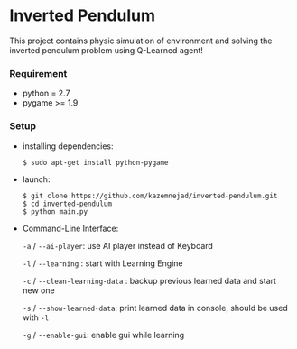 # Inverted Pendulum
This project contains physic simulation of environment and solving the inverted pendulum problem using Q-Learned agent!

### Requirement
 - python = 2.7
 - pygame >= 1.9

### Setup
 - installing dependencies:

    `$ sudo apt-get install python-pygame`

 
 - launch:
 
    ```
    $ git clone https://github.com/kazemnejad/inverted-pendulum.git
    $ cd inverted-pendulum 
    $ python main.py
    ```
    
    
    
 
 - Command-Line Interface:
      
     `-a` / `--ai-player`: use AI player instead of Keyboard
     
     `-l` / `--learning` : start with Learning Engine
     
     `-c` / `--clean-learning-data` : backup previous learned data and start new one
      
     `-s` / `--show-learned-data`: print learned data in console, should be used with `-l`
      
     `-g` / `--enable-gui`: enable gui while learning
    